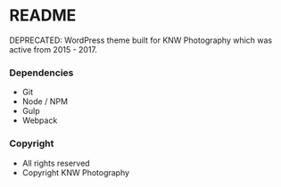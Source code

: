 # README
DEPRECATED: WordPress theme built for KNW Photography which was active from 2015 - 2017. 

### Dependencies
- Git
- Node / NPM
- Gulp
- Webpack

### Copyright
- All rights reserved
- Copyright KNW Photography
